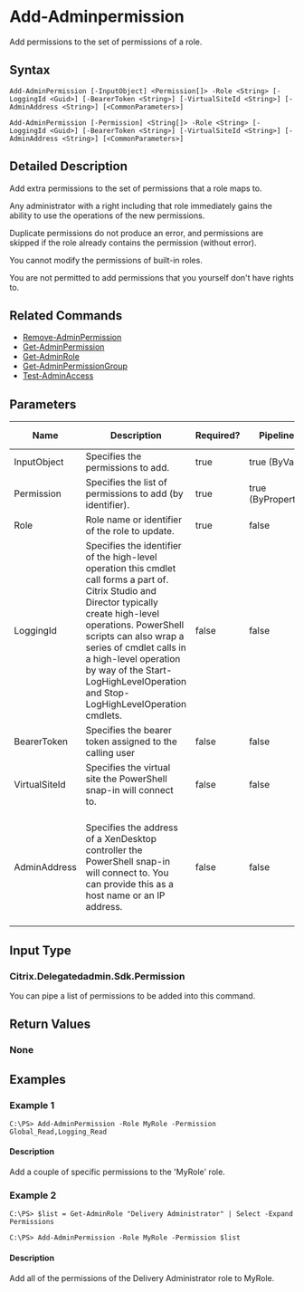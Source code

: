 ﻿
# Add-Adminpermission
Add permissions to the set of permissions of a role.
## Syntax
```
Add-AdminPermission [-InputObject] <Permission[]> -Role <String> [-LoggingId <Guid>] [-BearerToken <String>] [-VirtualSiteId <String>] [-AdminAddress <String>] [<CommonParameters>]

Add-AdminPermission [-Permission] <String[]> -Role <String> [-LoggingId <Guid>] [-BearerToken <String>] [-VirtualSiteId <String>] [-AdminAddress <String>] [<CommonParameters>]
```
## Detailed Description
Add extra permissions to the set of permissions that a role maps to.

Any administrator with a right including that role immediately gains the ability to use the operations of the new permissions.

Duplicate permissions do not produce an error, and permissions are skipped if the role already contains the permission (without error).

You cannot modify the permissions of built-in roles.

You are not permitted to add permissions that you yourself don't have rights to.


## Related Commands

* [Remove-AdminPermission](../Remove-AdminPermission/)
* [Get-AdminPermission](../Get-AdminPermission/)
* [Get-AdminRole](../Get-AdminRole/)
* [Get-AdminPermissionGroup](../Get-AdminPermissionGroup/)
* [Test-AdminAccess](../Test-AdminAccess/)
## Parameters
| Name   | Description | Required? | Pipeline Input | Default Value |
| --- | --- | --- | --- | --- |
| InputObject | Specifies the permissions to add. | true | true (ByValue) |  |
| Permission | Specifies the list of permissions to add (by identifier). | true | true (ByPropertyName) |  |
| Role | Role name or identifier of the role to update. | true | false |  |
| LoggingId | Specifies the identifier of the high-level operation this cmdlet call forms a part of. Citrix Studio and Director typically create high-level operations. PowerShell scripts can also wrap a series of cmdlet calls in a high-level operation by way of the Start-LogHighLevelOperation and Stop-LogHighLevelOperation cmdlets. | false | false |  |
| BearerToken | Specifies the bearer token assigned to the calling user | false | false |  |
| VirtualSiteId | Specifies the virtual site the PowerShell snap-in will connect to. | false | false |  |
| AdminAddress | Specifies the address of a XenDesktop controller the PowerShell snap-in will connect to. You can provide this as a host name or an IP address. | false | false | Localhost. Once a value is provided by any cmdlet, this value becomes the default. |

## Input Type

### Citrix.Delegatedadmin.Sdk.Permission
You can pipe a list of permissions to be added into this command.
## Return Values

### None

## Examples

### Example 1
```
C:\PS> Add-AdminPermission -Role MyRole -Permission Global_Read,Logging_Read
```
#### Description
Add a couple of specific permissions to the 'MyRole' role.
### Example 2
```
C:\PS> $list = Get-AdminRole "Delivery Administrator" | Select -Expand Permissions

C:\PS> Add-AdminPermission -Role MyRole -Permission $list
```
#### Description
Add all of the permissions of the Delivery Administrator role to MyRole.
